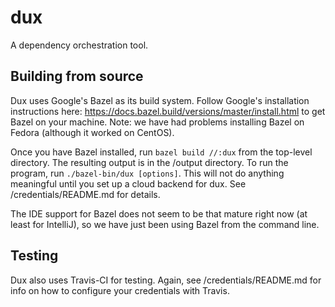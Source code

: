 # dux

A dependency orchestration tool.

## Building from source
Dux uses Google's Bazel as its build system. Follow Google's installation
instructions here: https://docs.bazel.build/versions/master/install.html 
to get Bazel on your machine. Note: we have had problems installing Bazel on 
Fedora (although it worked on CentOS).

Once you have Bazel installed, run `bazel build //:dux` from the top-level
directory. The resulting output is in the /output directory. To run the 
program, run `./bazel-bin/dux [options]`. This will not do anything meaningful
until you set up a cloud backend for dux. See /credentials/README.md for details.

The IDE support for Bazel does not seem to be that mature right now (at least 
for IntelliJ), so we have just been using Bazel from the command line.

## Testing
Dux also uses Travis-CI for testing. Again, see /credentials/README.md for info
on how to configure your credentials with Travis.